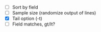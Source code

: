 - [ ] Sort by field
- [ ] Sample size (randomize output of lines)
- [x] Tail option (-t)
- [ ] Field matches, gt/lt?
